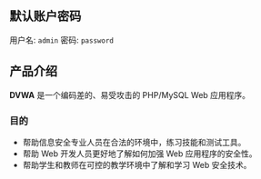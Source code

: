 ## 默认账户密码

用户名: `admin`
密码: `password`

## 产品介绍

**DVWA** 是一个编码差的、易受攻击的 PHP/MySQL Web 应用程序。

### 目的

- 帮助信息安全专业人员在合法的环境中，练习技能和测试工具。
- 帮助 Web 开发人员更好地了解如何加强 Web 应用程序的安全性。
- 帮助学生和教师在可控的教学环境中了解和学习 Web 安全技术。
